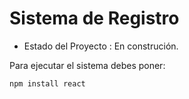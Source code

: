 <h1>Sistema de Registro</h1>

- Estado del Proyecto : En construción.

Para ejecutar el sistema debes poner: 

```npm install react```
